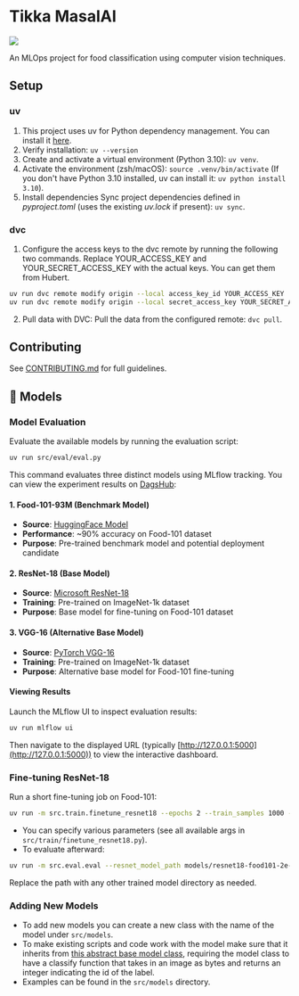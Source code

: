 # Tikka MasalAI

<a target="_blank" href="https://cookiecutter-data-science.drivendata.org/">
    <img src="https://img.shields.io/badge/CCDS-Project%20template-328F97?logo=cookiecutter" />
</a>

An MLOps project for food classification using computer vision techniques.

## Setup
### uv
1. This project uses uv for Python dependency management. You can install it [here](https://docs.astral.sh/uv/getting-started/installation/).
2. Verify installation: `uv --version`
3. Create and activate a virtual environment (Python 3.10): `uv venv`.
4. Activate the environment (zsh/macOS): `source .venv/bin/activate` (If you don't have Python 3.10 installed, uv can install it: `uv python install 3.10`).
5. Install dependencies
Sync project dependencies defined in *pyproject.toml* (uses the existing *uv.lock* if present): `uv sync`.

### dvc
1. Configure the access keys to the dvc remote by running the following two commands. Replace YOUR_ACCESS_KEY and YOUR_SECRET_ACCESS_KEY with the actual keys. You can get them from Hubert.
```bash
uv run dvc remote modify origin --local access_key_id YOUR_ACCESS_KEY
uv run dvc remote modify origin --local secret_access_key YOUR_SECRET_ACCESS_KEY
```
2. Pull data with DVC: Pull the data from the configured remote: `dvc pull`.

## Contributing
See [CONTRIBUTING.md](CONTRIBUTING.md) for full guidelines.

## 🤖 Models

### Model Evaluation

Evaluate the available models by running the evaluation script:

```bash
uv run src/eval/eval.py
```

This command evaluates three distinct models using MLflow tracking. You can view the experiment results on [DagsHub](https://dagshub.com/HubertWojcik10/TikkaMasalAI/experiments):

#### 1. **Food-101-93M** (Benchmark Model)
- **Source**: [HuggingFace Model](https://huggingface.co/prithivMLmods/Food-101-93M)
- **Performance**: ~90% accuracy on Food-101 dataset
- **Purpose**: Pre-trained benchmark model and potential deployment candidate

#### 2. **ResNet-18** (Base Model)
- **Source**: [Microsoft ResNet-18](https://huggingface.co/microsoft/resnet-18)
- **Training**: Pre-trained on ImageNet-1k dataset
- **Purpose**: Base model for fine-tuning on Food-101 dataset

#### 3. **VGG-16** (Alternative Base Model)
- **Source**: [PyTorch VGG-16](https://docs.pytorch.org/vision/main/models/generated/torchvision.models.vgg16.html)
- **Training**: Pre-trained on ImageNet-1k dataset
- **Purpose**: Alternative base model for Food-101 fine-tuning

#### Viewing Results

Launch the MLflow UI to inspect evaluation results:

```bash
uv run mlflow ui
```

Then navigate to the displayed URL (typically [http://127.0.0.1:5000](http://127.0.0.1:5000)) to view the interactive dashboard.

### Fine-tuning ResNet-18

Run a short fine-tuning job on Food-101:

```bash
uv run -m src.train.finetune_resnet18 --epochs 2 --train_samples 1000 --eval_samples 200 --output_dir models/resnet18-food101-2e-1k
```

- You can specify various parameters (see all available args in `src/train/finetune_resnet18.py`).
- To evaluate afterward:

```bash
uv run -m src.eval.eval --resnet_model_path models/resnet18-food101-2e-1k
```

Replace the path with any other trained model directory as needed.

### Adding New Models
- To add new models you can create a new class with the name of the model under `src/models`.
- To make existing scripts and code work with the model make sure that it inherits from [this abstract base model class](src/models/food_classification_model.py), requiring the model class to have a classify function that takes in an image as bytes and returns an integer indicating the id of the label.
- Examples can be found in the `src/models` directory.